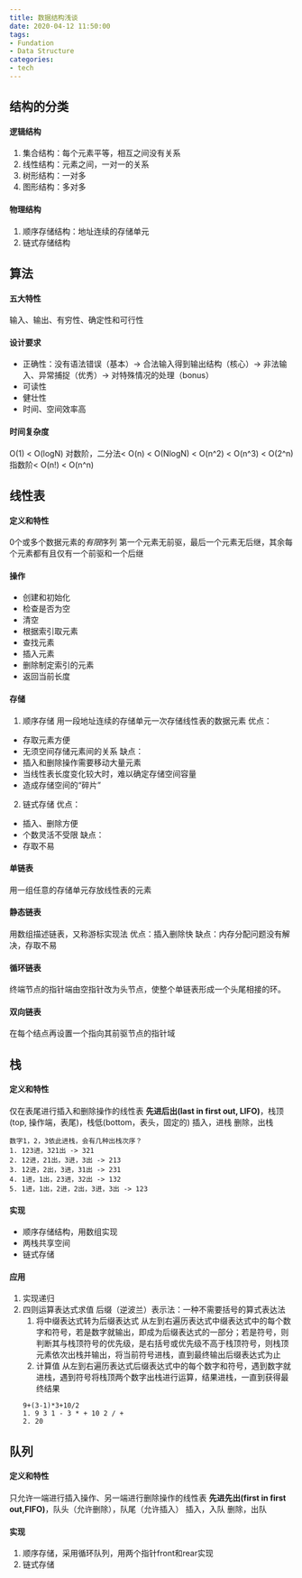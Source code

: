 ```yaml
---
title: 数据结构浅谈
date: 2020-04-12 11:50:00
tags:
- Fundation
- Data Structure
categories:
- tech
---
```


## 结构的分类
#### 逻辑结构
1. 集合结构：每个元素平等，相互之间没有关系
2. 线性结构：元素之间，一对一的关系
3. 树形结构：一对多
4. 图形结构：多对多
#### 物理结构
1. 顺序存储结构：地址连续的存储单元
2. 链式存储结构

## 算法
#### 五大特性
输入、输出、有穷性、确定性和可行性
#### 设计要求
* 正确性：没有语法错误（基本）-> 合法输入得到输出结构（核心）-> 非法输入、异常捕捉（优秀）-> 对特殊情况的处理（bonus）
* 可读性
* 健壮性
* 时间、空间效率高
#### 时间复杂度
O(1) < O(logN) 对数阶，二分法< O(n) < O(NlogN) < O(n^2) < O(n^3) < O(2^n) 指数阶< O(n!) < O(n^n)

## 线性表
#### 定义和特性
0个或多个数据元素的*有限*序列
第一个元素无前驱，最后一个元素无后继，其余每个元素都有且仅有一个前驱和一个后继
#### 操作
* 创建和初始化
* 检查是否为空
* 清空
* 根据索引取元素
* 查找元素
* 插入元素
* 删除制定索引的元素
* 返回当前长度
#### 存储
1. 顺序存储
用一段地址连续的存储单元一次存储线性表的数据元素
优点：
- 存取元素方便
- 无须空间存储元素间的关系
缺点：
- 插入和删除操作需要移动大量元素
- 当线性表长度变化较大时，难以确定存储空间容量
- 造成存储空间的“碎片”
2. 链式存储
优点：
- 插入、删除方便
- 个数灵活不受限
缺点：
- 存取不易
#### 单链表
用一组任意的存储单元存放线性表的元素
#### 静态链表
用数组描述链表，又称游标实现法
优点：插入删除快
缺点：内存分配问题没有解决，存取不易
#### 循环链表
终端节点的指针端由空指针改为头节点，使整个单链表形成一个头尾相接的环。
#### 双向链表
在每个结点再设置一个指向其前驱节点的指针域

## 栈
#### 定义和特性
仅在表尾进行插入和删除操作的线性表
**先进后出(last in first out, LIFO)**，栈顶(top, 操作端，表尾)，栈低(bottom，表头，固定的)
插入，进栈
删除，出栈
```
数字1，2，3依此进栈，会有几种出栈次序？
1. 123进，321出 -> 321
2. 12进，21出，3进，3出 -> 213
3. 12进，2出，3进，31出 -> 231
4. 1进，1出，23进，32出 -> 132
5. 1进，1出，2进，2出，3进，3出 -> 123
```
#### 实现
* 顺序存储结构，用数组实现
* 两栈共享空间
* 链式存储
#### 应用
1. 实现递归
2. 四则运算表达式求值
    后缀（逆波兰）表示法：一种不需要括号的算式表达法
    1. 将中缀表达式转为后缀表达式
        从左到右遍历表达式中缀表达式中的每个数字和符号，若是数字就输出，即成为后缀表达式的一部分；若是符号，则判断其与栈顶符号的优先级，是右括号或优先级不高于栈顶符号，则栈顶元素依次出栈并输出，将当前符号进栈，直到最终输出后缀表达式为止
    2. 计算值
        从左到右遍历表达式后缀表达式中的每个数字和符号，遇到数字就进栈，遇到符号将栈顶两个数字出栈进行运算，结果进栈，一直到获得最终结果
    ```
    9+(3-1)*3+10/2
    1. 9 3 1 - 3 * + 10 2 / +
    2. 20
    ```

## 队列
#### 定义和特性
只允许一端进行插入操作、另一端进行删除操作的线性表
**先进先出(first in first out,FIFO)**，队头（允许删除），队尾（允许插入）
插入，入队
删除，出队
#### 实现
1. 顺序存储，采用循环队列，用两个指针front和rear实现
2. 链式存储